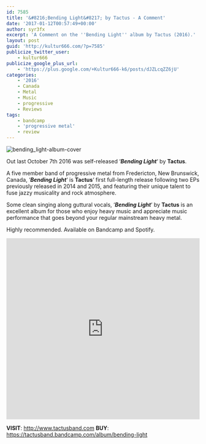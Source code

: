```yaml
---
id: 7585
title: '&#8216;Bending Light&#8217; by Tactus - A Comment'
date: '2017-01-12T00:57:49+00:00'
author: syr3fx
excerpt: 'A Comment on the ''Bending Light'' album by Tactus (2016).'
layout: post
guid: 'http://kultur666.com/?p=7585'
publicize_twitter_user:
    - kultur666
publicize_google_plus_url:
    - 'https://plus.google.com/+Kultur666-k6/posts/dJZLcqZZ6jU'
categories:
    - '2016'
    - Canada
    - Metal
    - Music
    - progressive
    - Reviews
tags:
    - bandcamp
    - 'progressive metal'
    - review
---
```


![bending_light-album-cover](http://localhost:8080/wp-content/uploads/2017/01/bending_light-album-cover.jpg?w=680)

Out last October 7th 2016 was self-released ‘***Bending Light***‘ by **Tactus**.

A five member band of progressive metal from Fredericton, New Brunswick, Canada, ‘***Bending Light***‘ is **Tactus**‘ first full-length release following two EPs previously released in 2014 and 2015, and featuring their unique talent to fuse jazzy musicality and rock atmosphere.

Some clean singing along guttural vocals, ‘***Bending Light***‘ by **Tactus** is an excellent album for those who enjoy heavy music and appreciate music performance that goes beyond your regular mainstream heavy metal.

Highly recommended. Available on Bandcamp and Spotify.

<iframe style="border: 0; width: 100%; height: 472px;" src="https://bandcamp.com/EmbeddedPlayer/album=56354342/size=large/bgcol=333333/linkcol=e99708/tracklist=false/transparent=true/" seamless></iframe>

**VISIT**: <http://www.tactusband.com>
**BUY**: <https://tactusband.bandcamp.com/album/bending-light>